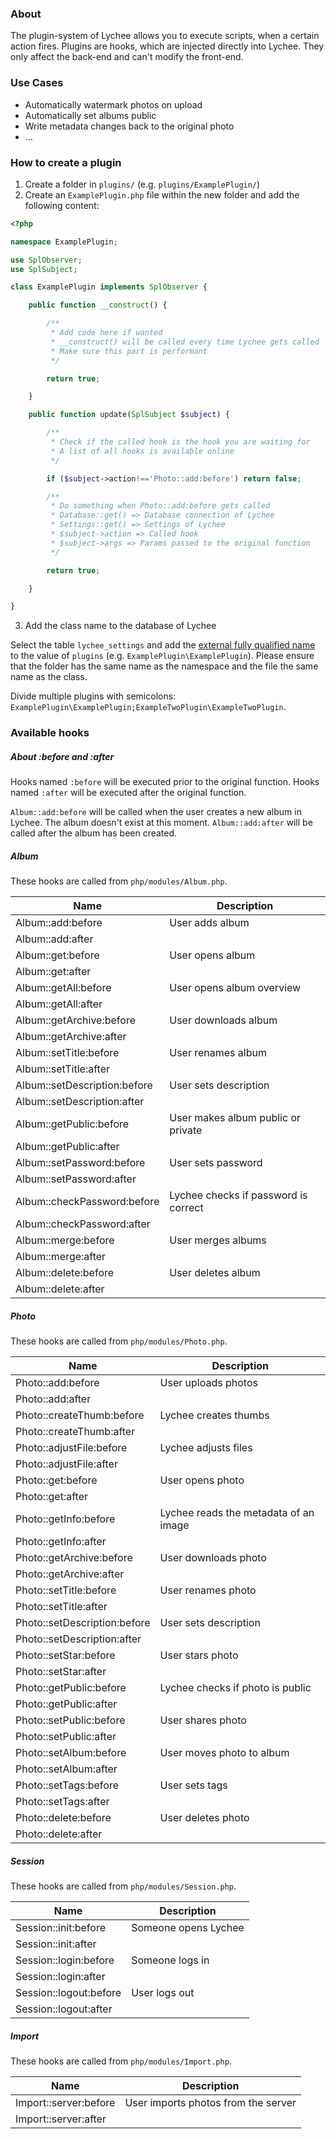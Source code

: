 ### About

The plugin-system of Lychee allows you to execute scripts, when a certain action fires. Plugins are hooks, which are injected directly into Lychee. They only affect the back-end and can't modify the front-end.

### Use Cases

* Automatically watermark photos on upload
* Automatically set albums public
* Write metadata changes back to the original photo
* …

### How to create a plugin

1. Create a folder in `plugins/` (e.g. `plugins/ExamplePlugin/`)
2. Create an `ExamplePlugin.php` file within the new folder and add the following content:

```php
<?php

namespace ExamplePlugin;

use SplObserver;
use SplSubject;

class ExamplePlugin implements SplObserver {

	public function __construct() {

		/**
		 * Add code here if wanted
		 * __construct() will be called every time Lychee gets called
		 * Make sure this part is performant
		 */

		return true;

	}

	public function update(SplSubject $subject) {

		/**
		 * Check if the called hook is the hook you are waiting for
		 * A list of all hooks is available online
		 */

		if ($subject->action!=='Photo::add:before') return false;

		/**
		 * Do something when Photo::add:before gets called
		 * Database::get() => Database connection of Lychee
		 * Settings::get() => Settings of Lychee
		 * $subject->action => Called hook
		 * $subject->args => Params passed to the original function
		 */

		return true;

	}

}

```

3. Add the class name to the database of Lychee

Select the table `lychee_settings` and add the [external fully qualified name](http://php.net/manual/en/language.namespaces.importing.php) to the value of `plugins` (e.g. `ExamplePlugin\ExamplePlugin`). Please ensure that the folder has the same name as the namespace and the file the same name as the class.

Divide multiple plugins with semicolons: `ExamplePlugin\ExamplePlugin;ExampleTwoPlugin\ExampleTwoPlugin`.

### Available hooks

##### About :before and :after
Hooks named `:before` will be executed prior to the original function.
Hooks named `:after` will be executed after the original function.

`Album::add:before` will be called when the user creates a new album in Lychee. The album doesn't exist at this moment.
`Album::add:after` will be called after the album has been created.

##### Album
These hooks are called from `php/modules/Album.php`.

| Name       | Description |
| ------------------ | ------------ |
| Album::add:before | User adds album |
| Album::add:after |  |
| Album::get:before | User opens album |
| Album::get:after |  |
| Album::getAll:before | User opens album overview |
| Album::getAll:after |  |
| Album::getArchive:before | User downloads album |
| Album::getArchive:after |  |
| Album::setTitle:before | User renames album |
| Album::setTitle:after |  |
| Album::setDescription:before | User sets description |
| Album::setDescription:after |  |
| Album::getPublic:before | User makes album public or private |
| Album::getPublic:after |  |
| Album::setPassword:before | User sets password |
| Album::setPassword:after |  |
| Album::checkPassword:before | Lychee checks if password is correct |
| Album::checkPassword:after |  |
| Album::merge:before | User merges albums |
| Album::merge:after |  |
| Album::delete:before | User deletes album |
| Album::delete:after |  |

##### Photo
These hooks are called from `php/modules/Photo.php`.

| Name | Description |
| ----------- | ------------ |
| Photo::add:before | User uploads photos |
| Photo::add:after |  |
| Photo::createThumb:before | Lychee creates thumbs |
| Photo::createThumb:after |  |
| Photo::adjustFile:before | Lychee adjusts files |
| Photo::adjustFile:after |  |
| Photo::get:before | User opens photo |
| Photo::get:after |  |
| Photo::getInfo:before | Lychee reads the metadata of an image |
| Photo::getInfo:after |  |
| Photo::getArchive:before | User downloads photo |
| Photo::getArchive:after |  |
| Photo::setTitle:before | User renames photo |
| Photo::setTitle:after |  |
| Photo::setDescription:before | User sets description |
| Photo::setDescription:after |  |
| Photo::setStar:before | User stars photo |
| Photo::setStar:after |  |
| Photo::getPublic:before | Lychee checks if photo is public |
| Photo::getPublic:after |  |
| Photo::setPublic:before | User shares photo |
| Photo::setPublic:after |  |
| Photo::setAlbum:before | User moves photo to album |
| Photo::setAlbum:after |  |
| Photo::setTags:before | User sets tags |
| Photo::setTags:after |  |
| Photo::delete:before | User deletes photo |
| Photo::delete:after |  |

##### Session
These hooks are called from `php/modules/Session.php`.

| Name | Description |
| ----------- | ------------ |
| Session::init:before | Someone opens Lychee |
| Session::init:after |  |
| Session::login:before | Someone logs in |
| Session::login:after |  |
| Session::logout:before | User logs out |
| Session::logout:after |  |

##### Import
These hooks are called from `php/modules/Import.php`.

| Name | Description |
| ----------- | ------------|
| Import::server:before | User imports photos from the server |
| Import::server:after |  |